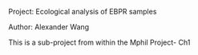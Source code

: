 
Project: Ecological analysis of EBPR samples 

Author: Alexander Wang

This is a sub-project from within the Mphil Project- Ch1
 
